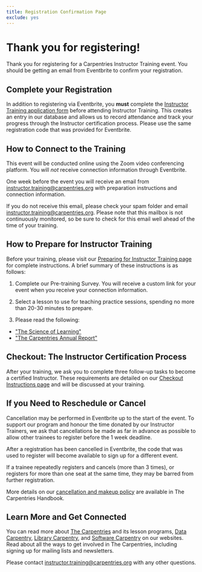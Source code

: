 ```yaml
---
title: Registration Confirmation Page
exclude: yes
---
```


# Thank you for registering!

Thank you for registering for a Carpentries Instructor Training event. You should be getting an email from Eventbrite to confirm your registration.

## Complete your Registration 

In addition to registering via Eventbrite, you **must** complete the [Instructor Training application form](https://amy.carpentries.org/forms/request_training/) before attending Instructor Training. This creates an entry in our database and allows us to record attendance and track your progress through the Instructor certification process. Please use the same registration code that was provided for Eventbrite.

## How to Connect to the Training

This event will be conducted online using the Zoom video conferencing platform.  You will *not* receive connection information through Eventbrite.

One week before the event you will receive an email from [instructor.training@carpentries.org](mailto:instructor.training@carpentries.org) with preparation instructions and connection information.

If you do not receive this email, please check your spam folder and email [instructor.training@carpentries.org](mailto:instructor.training@carpentries.org). Please note that this mailbox is not continuously monitored, so be sure to check for this email well ahead of the time of your training.

## How to Prepare for Instructor Training

Before your training, please visit our [Preparing for Instructor Training page](https://carpentries.github.io/instructor-training/index.html) for complete instructions. A brief summary of these instructions is as follows:

1. Complete our Pre-training Survey. You will receive a custom link for your event when you receive your connection information.

2. Select a lesson to use for teaching practice sessions, spending no more than 20-30 minutes to prepare.

3. Please read the following:
  
  - ["The Science of Learning"](https://carpentries.github.io/instructor-training/files/papers/science-of-learning-2015.pdf)
  - ["The Carpentries Annual Report"](https://carpentries.org/files/reports/AnnualReport2022.pdf)

## Checkout: The Instructor Certification Process

After your training, we ask you to complete three follow-up tasks to become a certified Instructor. These requirements are detailed on our [Checkout Instructions page](https://carpentries.github.io/instructor-training/checkout.html) and will be discussed at your training.

## If you Need to Reschedule or Cancel

Cancellation may be performed in Eventbrite up to the start of the event. To support our program and honour the time donated by our Instructor Trainers, we ask that cancellations be made as far in advance as possible to allow other trainees to register before the 1 week deadline.

After a registration has been cancelled in Eventbrite, the code that was used to register will become available to sign up for a different event.

If a trainee repeatedly registers and cancels (more than 3 times), or registers for more than one seat at the same time, they may be barred from further registration.

More details on our [cancellation and makeup policy](https://docs.carpentries.org/handbooks/instructors.html#instructor-training-attendance-policy) are available in The Carpentries Handbook.

## Learn More and Get Connected

You can read more about [The Carpentries](https://carpentries.org/) and its lesson programs, [Data Carpentry](https://datacarpentry.org/), [Library Carpentry](https://librarycarpentry.org/), and [Software Carpentry](https://software-carpentry.org/) on our websites. Read about all the ways to get involved in The Carpentries, including signing up for mailing lists and newsletters.

Please contact [instructor.training@carpentries.org](mailto:instructor.training@carpentries.org) with any other questions.


